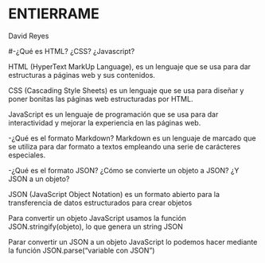 # ENTIERRAME

David Reyes

#-¿Qué es HTML? ¿CSS? ¿Javascript?

HTML (HyperText MarkUp Language), es un lenguaje que se usa para dar estructuras a páginas web y sus contenidos.

 CSS (Cascading Style Sheets) es un lenguaje que se usa para diseñar y poner bonitas las páginas web estructuradas por HTML.

JavaScript es un lenguaje de programación que se usa para dar interactividad y mejorar la experiencia en las páginas web.

-¿Qué es el formato Markdown?
Markdown es un lenguaje de marcado que se utiliza para dar formato a textos empleando una serie de carácteres especiales.

-¿Qué es el formato JSON? ¿Cómo se convierte un objeto a JSON? ¿Y JSON a un objeto?

JSON (JavaScript Object Notation) es un formato abierto para la transferencia de datos estructurados para crear objetos

Para convertir un objeto JavaScript  usamos la función JSON.stringify(objeto), lo que genera un string JSON

Parar convertir un JSON a un objeto JavaScript lo podemos hacer mediante la función JSON.parse(“variable con JSON”)  	
